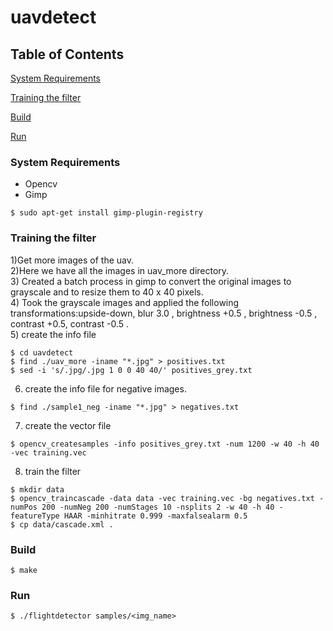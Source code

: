 # uavdetect
## Table of Contents
[System Requirements](#requirements)  

[Training the filter](#train)

[Build](#build)  

[Run](#run) 


<a name="requirements"/>

### System Requirements
* Opencv
* Gimp  
```
$ sudo apt-get install gimp-plugin-registry
```

<a name="train"/>

### Training the filter

1)Get more images of the uav.<br />
2)Here we have all the images in uav_more directory.<br />
3) Created a batch process in gimp to convert the original images to grayscale and to resize them to 40 x 40 pixels.<br />
4) Took the grayscale images and applied the following transformations:upside-down, blur 3.0 , brightness +0.5 ,  brightness -0.5 , contrast +0.5, contrast -0.5 .<br />
5) create the info file

```
$ cd uavdetect
$ find ./uav_more -iname "*.jpg" > positives.txt
$ sed -i 's/.jpg/.jpg 1 0 0 40 40/' positives_grey.txt
```
6)	create the info file for negative images.
```
$ find ./sample1_neg -iname "*.jpg" > negatives.txt
```
7) create the vector file
```
$ opencv_createsamples -info positives_grey.txt -num 1200 -w 40 -h 40 -vec training.vec
```
8) train the filter
```
$ mkdir data
$ opencv_traincascade -data data -vec training.vec -bg negatives.txt -numPos 200 -numNeg 200 -numStages 10 -nsplits 2 -w 40 -h 40 -featureType HAAR -minhitrate 0.999 -maxfalsealarm 0.5
$ cp data/cascade.xml .
```


<a name="build"/>

### Build
```
$ make
```
<a name="run"/>

### Run
```
$ ./flightdetector samples/<img_name>
```
